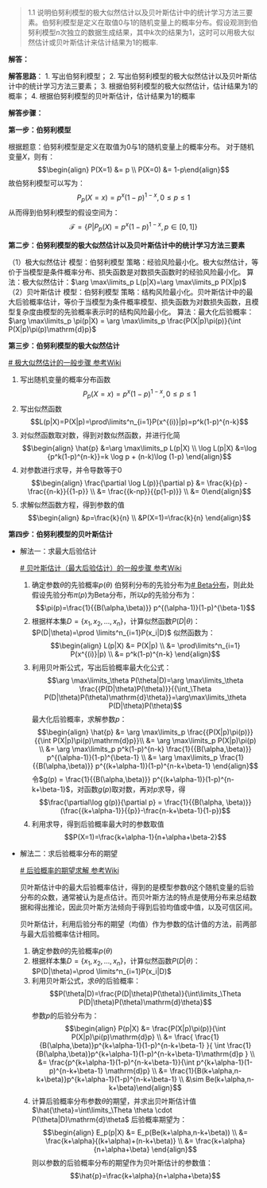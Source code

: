 > 1.1 说明伯努利模型的极大似然估计以及贝叶斯估计中的统计学习方法三要素。伯努利模型是定义在取值0与1的随机变量上的概率分布。假设观测到伯努利模型$n$次独立的数据生成结果，其中$k$次的结果为$1$，这时可以用极大似然估计或贝叶斯估计来估计结果为$1$的概率.

**解答：**

**解答思路**：
	1. 写出伯努利模型；
	2. 写出伯努利模型的极大似然估计以及贝叶斯估计中的统计学习方法三要素；
	3. 根据伯努利模型的极大似然估计，估计结果为1的概率；
	4. 根据伯努利模型的贝叶斯估计，估计结果为1的概率

**解答步骤：**

**第一步：伯努利模型**

根据题意：伯努利模型是定义在取值为0与1的随机变量上的概率分布。
对于随机变量$X$，则有：$$\begin{align} P(X=1) &= p \\ P(X=0) &= 1-p\end{align}$$
故伯努利模型可以写为：$$P_p(X=x)=p^x(1-p)^{1-x}, 0 \le p \le 1$$
从而得到伯努利模型的假设空间为：$$\mathcal{F}=\{ P|P_p(X)=p^x(1-p)^{1-x},p \in [0,1] \}$$

**第二步：伯努利模型的极大似然估计以及贝叶斯估计中的统计学习方法三要素**

（1）极大似然估计
	模型：伯努利模型
	策略：经验风险最小化。极大似然估计，等价于当模型是条件概率分布、损失函数是对数损失函数时的经验风险最小化。
	算法：极大似然估计：$\arg \max\limits_p L(p|X)=\arg \max\limits_p P(X|p)$
（2）贝叶斯估计
	模型：伯努利模型
	策略：结构风险最小化。贝叶斯估计中的最大后验概率估计，等价于当模型为条件概率模型、损失函数为对数损失函数，且模型复杂度由模型的先验概率表示时的结构风险最小化。
	算法：最大化后验概率：$\arg \max\limits_p \pi(p|X) = \arg \max\limits_p \frac{P(X|p)\pi(p)}{\int P(X|p)\pi(p)\mathrm{d}p}$

**第三步：伯努利模型的极大似然估计**

[# 极大似然估计的一般步骤 参考Wiki](https://en.wikipedia.org/wiki/Maximum_likelihood_estimation)

1. 写出随机变量的概率分布函数$$P_p(X=x)=p^x(1-p)^{1-x}, 0 \le p \le 1$$
2. 写出似然函数$$L(p|X)=P(X|p)=\prod\limits^n_{i=1}P(x^{(i)}|p)=p^k(1-p)^{n-k}$$
3. 对似然函数取对数，得到对数似然函数，并进行化简$$\begin{align} \hat{p} &=\arg \max\limits_p L(p|X) \\ \log L(p|X) &=\log {p^k(1-p)^{n-k}}=k \log p + (n-k)\log (1-p) \end{align}$$
4. 对参数进行求导，并令导数等于0$$\begin{align} \frac{\partial \log L(p)}{\partial p} &= \frac{k}{p} - \frac{{n-k}}{{1-p}} \\ &= \frac{{k-np}}{{p(1-p)}} \\ &= 0\end{align}$$
5. 求解似然函数方程，得到参数的值$$\begin{align} &p=\frac{k}{n} \\ &P(X=1)=\frac{k}{n} \end{align}$$

**第四步：伯努利模型的贝叶斯估计**

- 解法一：求最大后验估计
	
	[# 贝叶斯估计（最大后验估计）的一般步骤 参考Wiki](https://en.wikipedia.org/wiki/Maximum_a_posteriori_estimation)
	
	1. 确定参数$\theta$的先验概率$p(\theta)$
		伯努利分布的先验分布为[# Beta分布](https://zh.wikipedia.org/wiki/%CE%92%E5%88%86%E5%B8%83)，则此处假设先验分布$\pi(p)$为Beta分布，所以$p$的先验分布为：$$\pi(p)=\frac{1}{{B(\alpha,\beta)}} p^{(\alpha-1)}(1-p)^{\beta-1}$$
	2. 根据样本集$D=\{ x_1, x_2, ... , x_n \}$，计算似然函数$P(D|\theta)$：$P(D|\theta)=\prod \limits^n_{i=1}P(x_i|D)$
		似然函数为：$$\begin{align} L(p|X) &= P(X|p) \\ &= \prod\limits^n_{i=1} P(x^{(i)}|p) \\ &= p^k(1-p)^{n-k} \end{align}$$
	3. 利用贝叶斯公式，写出后验概率最大化公式：$$\arg \max\limits_\theta P(\theta|D)=\arg \max\limits_\theta \frac{{P(D|\theta)P(\theta)}}{{\int_\Theta P(D|\theta)P(\theta)\mathrm{d}\theta}}=\arg\max\limits_\theta P(D|\theta)P(\theta)$$
		最大化后验概率，求解参数$p$：$$\begin{align} \hat{p} &= \arg \max\limits_p \frac{{P(X|p)\pi(p)}}{{\int P(X|p)\pi(p)\mathrm{d}p}}\\ &= \arg \max\limits_p P(X|p)\pi(p) \\ &= \arg \max\limits_p p^k(1-p)^{n-k} \frac{1}{{B(\alpha,\beta)}} p^{(\alpha-1)}(1-p)^{\beta-1} \\ &= \arg \max\limits_p \frac{1}{{B(\alpha,\beta)}} p^{(k+\alpha-1)}(1-p)^{n-k+\beta-1} \end{align}$$
		令$g(p) = \frac{1}{{B(\alpha,\beta)}} p^{(k+\alpha-1)}(1-p)^{n-k+\beta-1}$，对函数$g(p)$取对数，再对$p$求导，得$$\frac{\partial\log g(p)}{\partial p} = \frac{1}{{B(\alpha, \beta)}} (\frac{{k+\alpha-1}}{{p}}-\frac{n-k+\beta-1}{1-p})$$
	4. 利用求导，得到后验概率最大时的参数取值$$P(X=1)=\frac{k+\alpha-1}{n+\alpha+\beta-2}$$
- 解法二：求后验概率分布的期望
	
	[# 后验概率的期望求解 参考Wiki](https://en.wikipedia.org/wiki/Bayes_estimator)
	
	贝叶斯估计中的最大后验概率估计，得到的是模型参数$\theta$这个随机变量的后验分布的众数，通常被认为是点估计。而贝叶斯方法的特点是使用分布来总结数据和得出推论，因此贝叶斯方法倾向于得到后验均值或中值，以及可信区间。
	
	贝叶斯估计，利用后验分布的期望（均值）作为参数的估计值的方法，前两部与最大后验概率估计相同。
	1. 确定参数$\theta$的先验概率$p(\theta)$
	2. 根据样本集$D=\{ x_1, x_2, ... , x_n \}$，计算似然函数$P(D|\theta)$：$P(D|\theta)=\prod \limits^n_{i=1}P(x_i|D)$
	3. 利用贝叶斯公式，求$\theta$的后验概率：$$P(\theta|D)=\frac{P(D|\theta)P(\theta)}{\int\limits_\Theta P(D|\theta)P(\theta)\mathrm{d}\theta}$$
		参数$p$的后验分布为：$$\begin{align} P(p|X) &= \frac{P(X|p)\pi(p)}{\int P(X|p)\pi(p)\mathrm{d}p} \\ &= \frac{ \frac{1}{B(\alpha,\beta)}p^{k+\alpha-1}(1-p)^{n-k+\beta-1} }{ \int \frac{1}{B(\alpha,\beta)}p^{k+\alpha-1}(1-p)^{n-k+\beta-1}\mathrm{d}p } \\ &= \frac{p^{k+\alpha-1}(1-p)^{n-k+\beta-1}}{\int p^{k+\alpha-1}(1-p)^{n-k+\beta-1} \mathrm{d}p} \\ &= \frac{1}{B(k+\alpha,n-k+\beta)}p^{k+\alpha-1}(1-p)^{n-k+\beta-1} \\ &\sim Be(k+\alpha,n-k+\beta)\end{align}$$
	4. 计算后验概率分布参数$\theta$的期望，并求出贝叶斯估计值$\hat{\theta}=\int\limits_\Theta \theta \cdot P(\theta|D)\mathrm{d}\theta$
		后验概率期望为：$$\begin{align} E_p(p|X) &= E_p(Be(k+\alpha,n-k+\beta)) \\ &= \frac{k+\alpha}{(k+\alpha)+(n-k+\beta)} \\ &= \frac{k+\alpha}{n+\alpha+\beta} \end{align}$$则以参数的后验概率分布的期望作为贝叶斯估计的参数值：$$\hat{p}=\frac{k+\alpha}{n+\alpha+\beta}$$